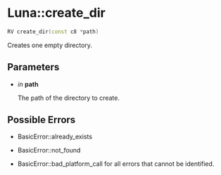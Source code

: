 # Luna::create_dir

```c++
RV create_dir(const c8 *path)
```

Creates one empty directory. 



## Parameters
* *in* **path**

    The path of the directory to create. 

## Possible Errors
* BasicError::already_exists

* BasicError::not_found

* BasicError::bad_platform_call for all errors that cannot be identified. 

